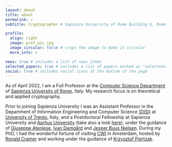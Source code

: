 ```yaml
---
layout: about
title: about
permalink: /
subtitle: Cryptographer # Sapienza University of Rome Building G, Room G29 Viale Regina Elena 295 00161 Rome, Italy

profile:
  align: right
  image: prof_pic.jpg
  image_circular: false # crops the image to make it circular
  more_info: >

news: true # includes a list of news items
selected_papers: true # includes a list of papers marked as "selected={true}"
social: true # includes social icons at the bottom of the page
---
```


As of April 2022, I am a Full Professor at the [Computer Science Department](https://www.di.uniroma1.it/en/department) of [Sapienza University of Rome](https://www.uniroma1.it/en/pagina-strutturale/home), Italy. My research focus is on theoretical and applied cryptography.

Prior to joining Sapienza University I was an Assistant Professor in the Department of Information Engineering and Computer Science [(DISI)](https://www.disi.unitn.it/it) at [University of Trento](https://www.unitn.it), Italy, and a Postdoctoral Fellowship at Sapienza University and [Aarhus University](https://cs.au.dk/research/research-areas/cryptography-and-security/) (take also a look [here](https://www.cs.au.dk/~orlandi/cryptogroup/)), under the guidance of [Giuseppe Ateniese](https://ateniese.github.io), [Ivan Damgård](https://cs.au.dk/~ivan/) and [Jesper Buus Nielsen](https://cs.au.dk/~jbn/). During my PhD, I had the wonderful fortune of visiting [CWI](https://www.cwi.nl/en/) in Amsterdam, hosted by [Ronald Cramer](https://homepages.cwi.nl/~cramer/) and working under the guidance of [Krzysztof Piertzak](https://ist.ac.at/en/research/pietrzak-group/).